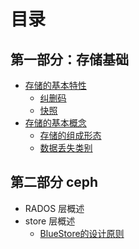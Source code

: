 # 目录
## 第一部分：存储基础
- [存储的基本特性](2019/存储的两个特性.md)
  - [纠删码](/2019/erasure_code.md)
  - [快照](/2019/snap.md)
- [存储的基本概念](/2019/存储的几个概念.md)
  - [存储的组成形态](/2019/store_types.md)
  - [数据丢失类别](/2019/data_lose.md)

## 第二部分 ceph
- RADOS 层概述
- store 层概述
  - [BlueStore的设计原则](2019/BlueStore的设计原则.md)
